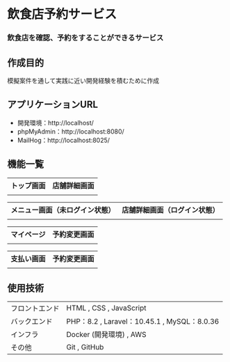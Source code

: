 # 飲食店予約サービス
### 飲食店を確認、予約をすることができるサービス

## 作成目的
模擬案件を通して実践に近い開発経験を積むために作成

## アプリケーションURL
- 開発環境：http://localhost/
- phpMyAdmin：http://localhost:8080/
- MailHog：http://localhost:8025/

## 機能一覧
<table>
<tr>
<th>
<div style="text-align: center;">
トップ画面
</div>
</th>
<th>
<div style="text-align: center;">
店舗詳細画面
</div>
</th>
</tr>
<tr>
<td>
 <img src="">
</td>
<td>
 <img src="">
</td>
</tr>
</table>

<table>
<tr>
<th>
<div style="text-align: center;">
メニュー画面（未ログイン状態）
</div>
</th>
<th>
<div style="text-align: center;">
店舗詳細画面（ログイン状態）
</div>
</th>
</tr>
<tr>
<td>
 <img src="">
</td>
<td>
 <img src="">
</td>
</tr>
</table>

<table>
<tr>
<th>
<div style="text-align: center;">
マイページ
</div>
</th>
<th>
<div style="text-align: center;">
予約変更画面
</div>
</th>
</tr>
<tr>
<td>
 <img src="">
</td>
<td>
 <img src="">
</td>
</tr>
</table>

<table>
<tr>
<th>
<div style="text-align: center;">
支払い画面
</div>
</th>
<th>
<div style="text-align: center;">
予約変更画面
</div>
</th>
</tr>
<tr>
<td>
 <img src="">
</td>
<td>
 <img src="">
</td>
</tr>
</table>

## 使用技術
<table>
<tr>
<td>
フロントエンド
</td>
<td>
HTML , CSS , JavaScript
</td>
</tr>
<tr>
<td>
バックエンド
</td>
<td>
PHP：8.2 ,
Laravel：10.45.1 ,
MySQL：8.0.36
</td>
</tr>
<tr>
<td>
インフラ
</td>
<td>
Docker (開発環境) ,
AWS
</td>
</tr>
<tr>
<td>
その他
</td>
<td>
Git , GitHub
</td>
</tr>
</table>

